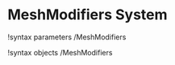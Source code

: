 <!-- MOOSE Documentation Stub: Remove this when content is added. -->

# MeshModifiers System
!syntax parameters /MeshModifiers

!syntax objects /MeshModifiers


